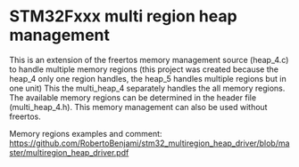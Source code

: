 # STM32Fxxx multi region heap management

This is an extension of the freertos memory management source (heap_4.c) to handle multiple memory regions 
(this project was created because the heap_4 only one region handles, the heap_5 handles multiple regions but in one unit)
This the multi_heap_4 separately handles the all memory regions. The available memory regions can be determined in the header file (multi_heap_4.h). This memory management can also be used without freertos.

Memory regions examples and comment: https://github.com/RobertoBenjami/stm32_multiregion_heap_driver/blob/master/multiregion_heap_driver.pdf
